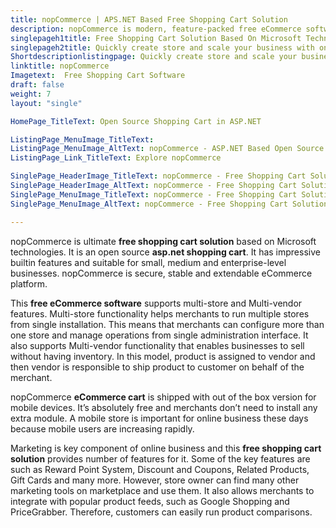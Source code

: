 ```yaml
---
title: nopCommerce | APS.NET Based Free Shopping Cart Solution
description: nopCommerce is modern, feature-packed free eCommerce software for any size and type of business. It's cross-platform and can run it on Windows, Linux, and Mac.
singlepageh1title: Free Shopping Cart Solution Based On Microsoft Technologies
singlepageh2title: Quickly create store and scale your business with one of the most popular open source cross-platform shopping cart software built on Microsoft technologies.
Shortdescriptionlistingpage: Quickly create store and scale your business with one of the most popular open source cross-platform shopping cart software built on Microsoft technologies.
linktitle: nopCommerce
Imagetext:  Free Shopping Cart Software 
draft: false
weight: 7
layout: "single"

HomePage_TitleText: Open Source Shopping Cart in ASP.NET

ListingPage_MenuImage_TitleText: 
ListingPage_MenuImage_AltText: nopCommerce - ASP.NET Based Open Source Shopping Cart Software
ListingPage_Link_TitleText: Explore nopCommerce

SinglePage_HeaderImage_TitleText: nopCommerce - Free Shopping Cart Solution
SinglePage_HeaderImage_AltText: nopCommerce - Free Shopping Cart Solution
SinglePage_MenuImage_TitleText: nopCommerce - Free Shopping Cart Solution
SinglePage_MenuImage_AltText: nopCommerce - Free Shopping Cart Solution

---
```


nopCommerce is ultimate **free shopping cart solution** based on Microsoft technologies. It is an open source **asp.net shopping cart**. It has impressive builtin features and suitable for small, medium and enterprise-level businesses. nopCommerce is secure, stable and extendable eCommerce platform.

This **free eCommerce software** supports multi-store and Multi-vendor features. Multi-store functionality helps merchants to run multiple stores from single installation. This means that merchants can configure more than one store and manage operations from single administration interface. It also supports Multi-vendor functionality that enables businesses to sell without having inventory. In this model, product is assigned to vendor and then vendor is responsible to ship product to customer on behalf of the merchant.

nopCommerce **eCommerce cart** is shipped with out of the box version for mobile devices. It’s absolutely free and merchants don’t need to install any extra module. A mobile store is important for online business these days because mobile users are increasing rapidly.

Marketing is key component of online business and this **free shopping cart solution** provides number of features for it. Some of the key features are such as Reward Point System, Discount and Coupons, Related Products, Gift Cards and many more. However, store owner can find many other marketing tools on marketplace and use them. It also allows merchants to integrate with popular product feeds, such as Google Shopping and PriceGrabber. Therefore, customers can easily run product comparisons.